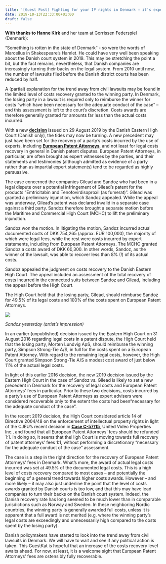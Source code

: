 ```yaml
---
title: '[Guest Post] Fighting for your IP rights in Denmark – it’s expensive, but now maybe less so?'
date: 2019-10-13T22:33:00+01:00
draft: false
---
```


**With thanks to Hanne Kirk** and her team at Gorrissen Federspiel (Denmark):  
  
“Something is rotten in the state of Denmark” - so were the words of Marcellus in Shakespeare’s Hamlet. He could have very well been speaking about the Danish court system [](https://www.blogger.com/u/1/null)in 2019. This may be stretching the point a bit, but the fact remains, nevertheless, that Danish companies are increasingly turning their backs on the legal system. From 2010 until now, the number of lawsuits filed before the Danish district courts has been reduced by half.  
  
A (partial) explanation for the trend away from civil lawsuits may be found in the limited level of costs recovery granted to the winning party. In Denmark, the losing party in a lawsuit is required only to reimburse the winner for costs “which have been necessary for the adequate conduct of the case” – and this assessment is left to the court’s discretion. Costs awards are therefore generally granted for amounts far less than the actual costs incurred.  
  
With a new [**decision**](http://www.domstol.dk/oestrelandsret/nyheder/Documents/Kendelse%2016813%20og%201570.pdf) issued on 29 August 2019 by the Danish Eastern High Court (Danish only), the tides may now be turning. A new precedent may just have been set for the recovery of a party’s costs incurred by the use of experts, including [**European Patent Attorneys**](https://www.epo.org/learning-events/eqe/about.html), and not least for legal costs recovery in general in Danish patent disputes. European Patent Attorneys, in particular, are often brought as expert witnesses by the parties, and their statements and testimonies (although admitted as evidence of a party rather than as impartial expert statements) tend to be regarded as highly persuasive.  
  
The case concerned the companies Gilead and Sandoz who had been in a legal dispute over a potential infringement of Gilead’s patent for the products “Emtricitabin and Tenofovirdisoproxil (as fumerat)”. Gilead was granted a preliminary injunction, which Sandoz appealed. While the appeal was underway, Gilead’s patent was declared invalid in a separate case against a third party. Sandoz therefore brought a separate motion before the Maritime and Commercial High Court (MCHC) to lift the preliminary injunction.  
  
Sandoz won the motion. In litigating the motion, Sandoz incurred actual documented costs of DKK 754,265 (approx. EUR 100,000), the majority of which were legal fees, while the rest were costs incurred by expert statements, including from European Patent Attorneys. The MCHC granted Sandoz a costs award of DKK 60,300. In other words, Sandoz, as the winner of the lawsuit, was able to recover less than 8% (!) of its actual costs.  
  
Sandoz appealed the judgment on costs recovery to the Danish Eastern High Court. The appeal included an assessment of the total recovery of costs incurred in the connected suits between Sandoz and Gilead, including the appeal before the High Court.  
  
The High Court held that the losing party, Gilead, should reimburse Sandoz for 49.5% of its legal costs and 100% of the costs spent on European Patent Attorneys.  
  

[![](https://1.bp.blogspot.com/-PkiMXOV7soY/XaOXp1IytZI/AAAAAAAAAe8/H8pEfwDcVTQlR_L379tmwBnUYv1S1nbNQCLcBGAsYHQ/s320/DDBBD356-6145-4BA6-ABF2-25EF8F560865.jpeg)](https://1.bp.blogspot.com/-PkiMXOV7soY/XaOXp1IytZI/AAAAAAAAAe8/H8pEfwDcVTQlR_L379tmwBnUYv1S1nbNQCLcBGAsYHQ/s1600/DDBBD356-6145-4BA6-ABF2-25EF8F560865.jpeg)

_Sandoz yesterday (artist’s impression)_

  

In an earlier (unpublished) decision issued by the Eastern High Court on 31 August 2016 regarding legal costs in a patent dispute, the High Court held that the losing party, Morten Lundvig ApS, should reimburse the winning party, Simpson Strong-Tie A/S, in full for the costs spent on a European Patent Attorney. With regard to the remaining legal costs, however, the High Court granted Simpson Strong-Tie A/S a modest cost award of just below 11% of the actual legal costs.  
  
In light of this earlier 2016 decision, the new 2019 decision issued by the Eastern High Court in the case of Sandoz vs. Gilead is likely to set a new precedent in Denmark for the recovery of legal costs and European Patent Attorneys’ fees in particular. Prior to these two decisions, costs incurred by a party’s use of European Patent Attorneys as expert advisers were considered recoverable only to the extent the costs had been“necessary for the adequate conduct of the case”.  
  
In the recent 2019 decision, the High Court considered article 14 of Directive 2004/48 on the enforcement of intellectual property rights in light of the CJEU’s recent decision in [**Case C-57/15**](http://curia.europa.eu/juris/document/document.jsf?text=&docid=182292&pageIndex=0&doclang=EN&mode=lst&dir=&occ=first&part=1&cid=1687091), United Video Properties Inc., and found that all European Patent Attorneys’ fees should be refunded 1:1. In doing so, it seems that theHigh Court is moving towards full recovery of patent attorneys’ fees 1:1, without performing a discretionary “necessary for the adequate conduct of the case” assessment.  
  
The case is a step in the right direction for the recovery of European Patent Attorneys’ fees in Denmark. What’s more, the award of actual legal costs incurred was set at 49.5% of the documented legal costs. This is a high level of costs recovery compared to most cases – and potentially the beginning of a general trend towards higher costs awards. However – and more likely – it may also just underline the point that the level of costs awards granted by Danish courts is too low, and that this may have lead companies to turn their backs on the Danish court system. Indeed, the Danish recovery rate has long seemed to be much lower than in comparable jurisdictions such as Norway and Sweden. In these neighboring Nordic countries, the winning party is generally awarded full costs, unless it is apparent that a full award is not merited (e.g. where the winning party’s legal costs are exceedingly and unnecessarily high compared to the costs spent by the losing party).  
  
Danish policymakers have started to look into the trend away from civil lawsuits in Denmark. We will have to wait and see if any political action is taken. This GuestKat is hopeful that an increase of the costs recovery level awaits ahead. For now, at least, it is a welcome sight that European Patent Attorneys’ fees are ostensibly fully recoverable.
